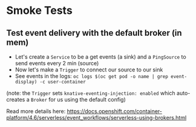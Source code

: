 # Smoke Tests
## Test event delivery with the default broker (in mem)
* Let's create a `Service` to be a get events (a sink) and a `PingSource` to send events every 2 min (source)
* Now let's make a `Trigger` to connect our source to our sink
* See events in the logs: `oc logs $(oc get pod -o name | grep event-display) -c user-container`

(note: the `Trigger` sets `knative-eventing-injection: enabled` which auto-creates a `Broker` for us using the default config)

Read more details here:
https://docs.openshift.com/container-platform/4.6/serverless/event_workflows/serverless-using-brokers.html

